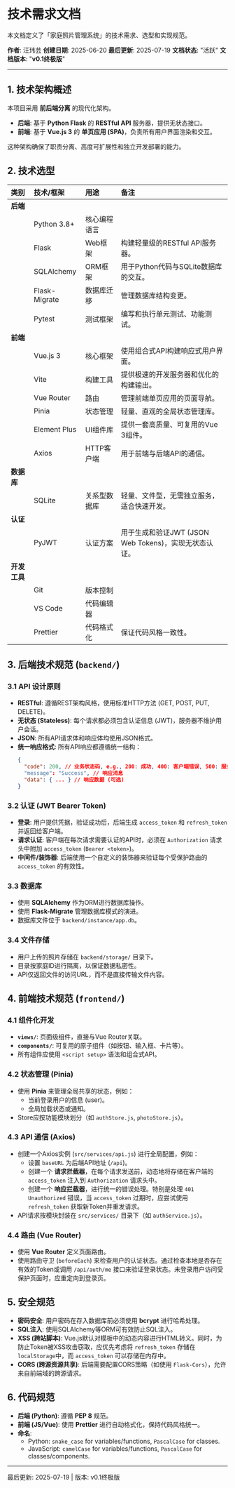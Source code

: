 # 技术需求文档

本文档定义了「家庭照片管理系统」的技术需求、选型和实现规范。

**作者**: 汪玮芸
**创建日期**: 2025-06-20
**最后更新**: 2025-07-19
**文档状态**: "活跃"
**文档版本**: "**v0.1终极版**"

---

## 1. 技术架构概述

本项目采用 **前后端分离** 的现代化架构。

-   **后端**: 基于 **Python Flask** 的 **RESTful API** 服务器，提供无状态接口。
-   **前端**: 基于 **Vue.js 3** 的 **单页应用 (SPA)**，负责所有用户界面渲染和交互。

这种架构确保了职责分离、高度可扩展性和独立开发部署的能力。

## 2. 技术选型

| 类别 | 技术/框架 | 用途 | 备注 |
| :--- | :--- | :--- | :--- |
| **后端** |
| | Python 3.8+ | 核心编程语言 | |
| | Flask | Web框架 | 构建轻量级的RESTful API服务器。 |
| | SQLAlchemy | ORM框架 | 用于Python代码与SQLite数据库的交互。 |
| | Flask-Migrate | 数据库迁移 | 管理数据库结构变更。 |
| | Pytest | 测试框架 | 编写和执行单元测试、功能测试。 |
| **前端** |
| | Vue.js 3 | 核心框架 | 使用组合式API构建响应式用户界面。 |
| | Vite | 构建工具 | 提供极速的开发服务器和优化的构建输出。 |
| | Vue Router | 路由 | 管理前端单页应用的页面导航。 |
| | Pinia | 状态管理 | 轻量、直观的全局状态管理库。 |
| | Element Plus | UI组件库 | 提供一套高质量、可复用的Vue 3组件。 |
| | Axios | HTTP客户端 | 用于前端与后端API的通信。 |
| **数据库** |
| | SQLite | 关系型数据库 | 轻量、文件型，无需独立服务，适合快速开发。 |
| **认证** |
| | PyJWT | 认证方案 | 用于生成和验证JWT (JSON Web Tokens)，实现无状态认证。 |
| **开发工具** |
| | Git | 版本控制 | |
| | VS Code | 代码编辑器 | |
| | Prettier | 代码格式化 | 保证代码风格一致性。 |

## 3. 后端技术规范 (`backend/`)

### 3.1 API 设计原则

-   **RESTful**: 遵循REST架构风格，使用标准HTTP方法 (GET, POST, PUT, DELETE)。
-   **无状态 (Stateless)**: 每个请求都必须包含认证信息 (JWT)，服务器不维护用户会话。
-   **JSON**: 所有API请求体和响应体均使用JSON格式。
-   **统一响应格式**: 所有API响应都遵循统一结构：
    ```json
    {
      "code": 200, // 业务状态码, e.g., 200: 成功, 400: 客户端错误, 500: 服务器错误
      "message": "Success", // 响应消息
      "data": { ... } // 响应数据 (可选)
    }
    ```

### 3.2 认证 (JWT Bearer Token)

-   **登录**: 用户提供凭据，验证成功后，后端生成 `access_token` 和 `refresh_token` 并返回给客户端。
-   **请求认证**: 客户端在每次请求需要认证的API时，必须在 `Authorization` 请求头中附加 `access_token` (`Bearer <token>`)。
-   **中间件/装饰器**: 后端使用一个自定义的装饰器来验证每个受保护路由的 `access_token` 的有效性。

### 3.3 数据库

-   使用 **SQLAlchemy** 作为ORM进行数据库操作。
-   使用 **Flask-Migrate** 管理数据库模式的演进。
-   数据库文件位于 `backend/instance/app.db`。

### 3.4 文件存储

-   用户上传的照片存储在 `backend/storage/` 目录下。
-   目录按家庭ID进行隔离，以保证数据私密性。
-   API仅返回文件的访问URL，而不是直接传输文件内容。

## 4. 前端技术规范 (`frontend/`)

### 4.1 组件化开发

-   **`views/`**: 页面级组件，直接与Vue Router关联。
-   **`components/`**: 可复用的原子组件（如按钮、输入框、卡片等）。
-   所有组件应使用 `<script setup>` 语法和组合式API。

### 4.2 状态管理 (Pinia)

-   使用 **Pinia** 来管理全局共享的状态，例如：
    -   当前登录用户的信息 (user)。
    -   全局加载状态或通知。
-   Store应按功能模块划分（如 `authStore.js`, `photoStore.js`）。

### 4.3 API 通信 (Axios)

-   创建一个Axios实例 (`src/services/api.js`) 进行全局配置，例如：
    -   设置 `baseURL` 为后端API地址 (`/api`)。
    -   创建一个 **请求拦截器**，在每个请求发送前，动态地将存储在客户端的 `access_token` 注入到 `Authorization` 请求头中。
    -   创建一个 **响应拦截器**，进行统一的错误处理。特别是处理 `401 Unauthorized` 错误，当 `access_token` 过期时，应尝试使用 `refresh_token` 获取新Token并重发请求。
-   API请求按模块封装在 `src/services/` 目录下（如 `authService.js`）。

### 4.4 路由 (Vue Router)

-   使用 **Vue Router** 定义页面路由。
-   使用路由守卫 (`beforeEach`) 来检查用户的认证状态。通过检查本地是否存在有效的Token或调用 `/api/auth/me` 接口来验证登录状态。未登录用户访问受保护页面时，应重定向到登录页。

## 5. 安全规范

-   **密码安全**: 用户密码在存入数据库前必须使用 **bcrypt** 进行哈希处理。
-   **SQL注入**: 使用SQLAlchemy等ORM可有效防止SQL注入。
-   **XSS (跨站脚本)**: Vue.js默认对模板中的动态内容进行HTML转义。同时，为防止Token被XSS攻击窃取，应优先考虑将 `refresh_token` 存储在 `localStorage`中，而 `access_token` 可以存储在内存中。
-   **CORS (跨源资源共享)**: 后端需要配置CORS策略（如使用 `Flask-Cors`），允许来自前端域的跨源请求。

## 6. 代码规范

-   **后端 (Python)**: 遵循 **PEP 8** 规范。
-   **前端 (JS/Vue)**: 使用 **Prettier** 进行自动格式化，保持代码风格统一。
-   **命名**:
    -   Python: `snake_case` for variables/functions, `PascalCase` for classes.
    -   JavaScript: `camelCase` for variables/functions, `PascalCase` for classes/components.

---
最后更新: 2025-07-19 | 版本: v0.1终极版 